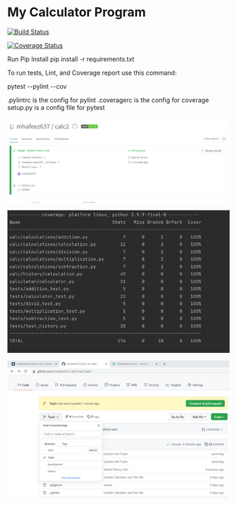# My Calculator Program

[![Build Status](https://app.travis-ci.com/mhafeez637/calc2.svg?branch=Tuple)](https://app.travis-ci.com/mhafeez637/calc2)

[![Coverage Status](https://coveralls.io/repos/github/mhafeez637/calc2/badge.svg?branch=main)](https://coveralls.io/github/mhafeez637/calc2?branch=main)

Run Pip Install pip install -r requirements.txt

To run tests, Lint, and Coverage report use this command:

pytest --pylint --cov

.pylintrc is the config for pylint .coveragerc is the config for coverage setup.py is a config file for pytest

![img_1.png](img_1.png)

![img.png](img.png)

![img_2.png](img_2.png)
